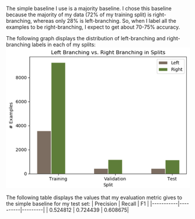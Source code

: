 The simple baseline I use is a majority baseline. I chose this baseline because the majority of my data (72% of my training split) is right-branching, whereas only 28% is left-branching. So, when I label all the examples to be right-branching, I expect to get about 70-75% accuracy.

The following graph displays the distribution of left-branching and right-branching labels in each of my splits:
![alt text](https://raw.githubusercontent.com/jasminesjlee/thesis/master/split_vis.png)


The following table displays the values that my evaluation metric gives to the simple baseline for my test set:
| Precision | Recall   | F1      |
|-----------|----------|---------|
| 0.524812  | 0.724439 | 0.608675|
